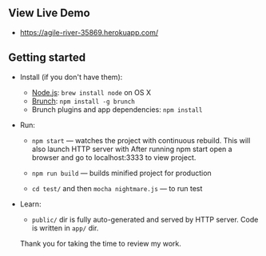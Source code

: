 ## View Live Demo
* https://agile-river-35869.herokuapp.com/

## Getting started

* Install (if you don't have them):
    * [Node.js](http://nodejs.org): `brew install node` on OS X
    * [Brunch](http://brunch.io): `npm install -g brunch`
    * Brunch plugins and app dependencies: `npm install`
* Run:
    * `npm start` — watches the project with continuous rebuild. This will also launch HTTP server with
      After running npm start open a browser and go to localhost:3333 to view project.

    * `npm run build` — builds minified project for production
    * `cd test/` and then `mocha nightmare.js` — to run test

* Learn:
    * `public/` dir is fully auto-generated and served by HTTP server. Code is written in `app/` dir.

    Thank you for taking the time to review my work.
